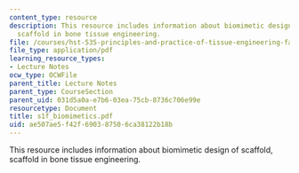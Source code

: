 ```yaml
---
content_type: resource
description: This resource includes information about biomimetic design of scaffold,
  scaffold in bone tissue engineering.
file: /courses/hst-535-principles-and-practice-of-tissue-engineering-fall-2004/ae507ae5f42f690387506ca38122b18b_s1f_biomimetics.pdf
file_type: application/pdf
learning_resource_types:
- Lecture Notes
ocw_type: OCWFile
parent_title: Lecture Notes
parent_type: CourseSection
parent_uid: 031d5a0a-e7b6-03ea-75cb-8736c706e99e
resourcetype: Document
title: s1f_biomimetics.pdf
uid: ae507ae5-f42f-6903-8750-6ca38122b18b
---
```

This resource includes information about biomimetic design of scaffold, scaffold in bone tissue engineering.

